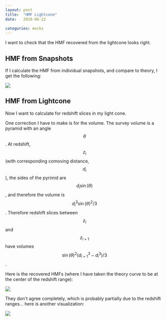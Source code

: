 ```yaml
---
layout: post
title:  "HMF Lightcone"
date:   2020-06-22

categories: mocks
---
```


I want to check that the HMF recovered from the lightcone looks right.


## HMF from Snapshots

If I calculate the HMF from individual snapshots, and compare to theory, I get the following:

<img src="{{ site.baseurl }}/assets/plots/20200624_HMF.png">



## HMF from Lightcone

Now I want to calculate for redshift slices in my light cone.

One correction I have to make is for the volume. The survey volume is a pyramid with an angle $$\theta$$.
At redshift, $$z_i$$ (with corresponding comoving distance, $$d_i$$), the sides of the pyrimid are $$d_i \sin(\theta)$$, and therefore the volume is $$d_i^3 \sin(\theta)^2/3$$. Therefore redshift slices between $$z_i$$ and $$z_{i+1}$$ have volumes $$\sin(\theta)^2 (d_{i+1}^3 - d_i^3)/3$$.

Here is the recovered HMFs (where I have taken the theory curve to be at the center of the redshift range):


<img src="{{ site.baseurl }}/assets/plots/20200624_HMF_lightcone.png">

They don't agree completely, which is probably partially due to the redshift ranges... here is another visualization:

<img src="{{ site.baseurl }}/assets/plots/20200624_HMF_lightcone_2.png">
